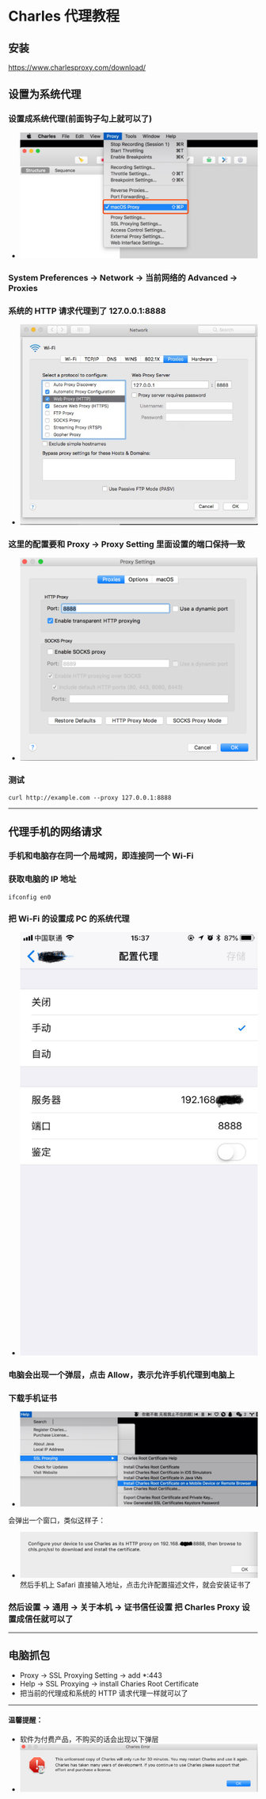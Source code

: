 # Charles 代理教程

## 安装
https://www.charlesproxy.com/download/

## 设置为系统代理
### 设置成系统代理(前面钩子勾上就可以了)
- ![设置成系统代理](./img/1.png)
### System Preferences -> Network -> 当前网络的 Advanced -> Proxies
### 系统的 HTTP 请求代理到了 127.0.0.1:8888
- ![系统的 HTTP 请求代理到了 127.0.0.1:8888](./img/2.png)
### 这里的配置要和 Proxy -> Proxy Setting 里面设置的端口保持一致
- ![Proxy Setting 里面设置的端口保持一致](./img/3.png)
### 测试
```
curl http://example.com --proxy 127.0.0.1:8888
```

---

## 代理手机的网络请求
### 手机和电脑存在同一个局域网，即连接同一个 Wi-Fi
### 获取电脑的 IP 地址
```
ifconfig en0
```
### 把 Wi-Fi 的设置成 PC 的系统代理
- ![把 Wi-Fi 的设置成 PC 的系统代理](./img/4.jpg)

### 电脑会出现一个弹层，点击 Allow，表示允许手机代理到电脑上

### 下载手机证书
- ![下载手机证书](./img/5.png)

会弹出一个窗口，类似这样子：

- ![弹出窗口](./img/6.png)
然后手机上 Safari 直接输入地址，点击允许配置描述文件，就会安装证书了

### 然后设置 -> 通用 -> 关于本机 -> 证书信任设置 把 Charles Proxy 设置成信任就可以了

---

## 电脑抓包
- Proxy -> SSL Proxying Setting -> add *:443
- Help -> SSL Proxying -> install Charies Root Certificate
- 把当前的代理成和系统的 HTTP 请求代理一样就可以了


---
#### 温馨提醒：
- 软件为付费产品，不购买的话会出现以下弹层
- ![弹出窗口](./img/8.png)
